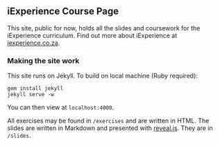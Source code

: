 ## iExperience Course Page

This site, public for now, holds all the slides and coursework for the iExperience curriculum. Find out more about iExperience at [iexperience.co.za](http://iexperience.co.za).

### Making the site work
This site runs on Jekyll. To build on local machine (Ruby required):

    gem install jekyll
    jekyll serve -w

You can then view at `localhost:4000`.  


All exercises may be found in `/exercises` and are written in HTML. The slides are written in Markdown and presented with [reveal.js](http://lab.hakim.se/reveal-js/#/). They are in `/slides`.
